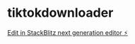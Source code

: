 # tiktokdownloader

[Edit in StackBlitz next generation editor ⚡️](https://stackblitz.com/~/github.com/yaseenlenceria/tiktokdownloader)